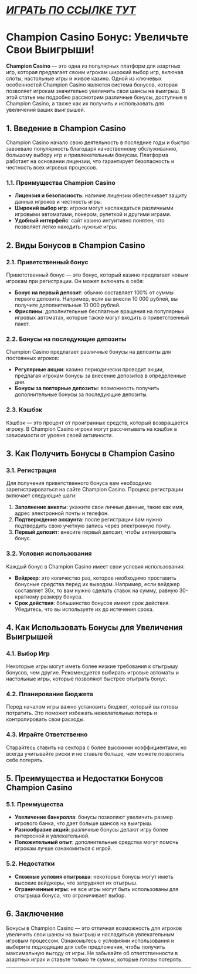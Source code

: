 # [***<u>ИГРАТЬ ПО ССЫЛКЕ ТУТ</u>***](https://temon-gter.cfd/go/9n8?p56190p303844p3509t17502)

# Champion Casino Бонус: Увеличьте Свои Выигрыши!

**Champion Casino** — это одна из популярных платформ для азартных игр, которая предлагает своим игрокам широкий выбор игр, включая слоты, настольные игры и живое казино. Одной из ключевых особенностей Champion Casino является система бонусов, которая позволяет игрокам значительно увеличить свои шансы на выигрыш. В этой статье мы подробно рассмотрим различные бонусы, доступные в Champion Casino, а также как их получить и использовать для увеличения ваших выигрышей.

## 1. Введение в Champion Casino

Champion Casino начало свою деятельность в последние годы и быстро завоевало популярность благодаря качественному обслуживанию, большому выбору игр и привлекательным бонусам. Платформа работает на основании лицензии, что гарантирует безопасность и честность всех игровых процессов.

### 1.1. Преимущества Champion Casino

* **Лицензия и безопасность**: наличие лицензии обеспечивает защиту данных игроков и честность игры.
* **Широкий выбор игр**: игроки могут наслаждаться различными игровыми автоматами, покером, рулеткой и другими играми.
* **Удобный интерфейс**: сайт казино интуитивно понятен, что позволяет легко находить нужные игры.

## 2. Виды Бонусов в Champion Casino

### 2.1. Приветственный бонус

Приветственный бонус — это бонус, который казино предлагает новым игрокам при регистрации. Он может включать в себя:

* **Бонус на первый депозит**: обычно составляет 100% от суммы первого депозита. Например, если вы внесли 10 000 рублей, вы получите дополнительные 10 000 рублей.
* **Фриспины**: дополнительные бесплатные вращения на популярных игровых автоматах, которые также могут входить в приветственный пакет.

### 2.2. Бонусы на последующие депозиты

Champion Casino предлагает различные бонусы на депозиты для постоянных игроков:

* **Регулярные акции**: казино периодически проводит акции, предлагая игрокам бонусы за внесение депозитов в определенные дни.
* **Бонусы за повторные депозиты**: возможность получить дополнительные бонусы за последующие депозиты.

### 2.3. Кэшбэк

Кэшбэк — это процент от проигранных средств, который возвращается игроку. В Champion Casino игроки могут рассчитывать на кэшбэк в зависимости от уровня своей активности.

## 3. Как Получить Бонусы в Champion Casino

### 3.1. Регистрация

Для получения приветственного бонуса вам необходимо зарегистрироваться на сайте Champion Casino. Процесс регистрации включает следующие шаги:

1. **Заполнение анкеты**: укажите свои личные данные, такие как имя, адрес электронной почты и телефон.
2. **Подтверждение аккаунта**: после регистрации вам нужно подтвердить свою учетную запись через электронную почту.
3. **Первый депозит**: внесите первый депозит, чтобы активировать бонус.

### 3.2. Условия использования

Каждый бонус в Champion Casino имеет свои условия использования:

* **Вейджер**: это количество раз, которое необходимо проставить бонусные средства перед их выводом. Например, если вейджер составляет 30x, то вам нужно сделать ставок на сумму, равную 30-кратному размеру бонуса.
* **Срок действия**: большинство бонусов имеют срок действия. Убедитесь, что вы используете их до истечения срока.

## 4. Как Использовать Бонусы для Увеличения Выигрышей

### 4.1. Выбор Игр

Некоторые игры могут иметь более низкие требования к отыгрышу бонусов, чем другие. Рекомендуется выбирать игровые автоматы и настольные игры, которые позволяют быстрее отыграть бонус.

### 4.2. Планирование Бюджета

Перед началом игры важно установить бюджет, который вы готовы потратить. Это поможет избежать нежелательных потерь и контролировать свои расходы.

### 4.3. Играйте Ответственно

Старайтесь ставить на сектора с более высокими коэффициентами, но всегда учитывайте риски и не ставьте больше, чем можете позволить себе потерять.

## 5. Преимущества и Недостатки Бонусов Champion Casino

### 5.1. Преимущества

* **Увеличение банкролла**: бонусы позволяют увеличить размер игрового банка, что дает больше шансов на выигрыш.
* **Разнообразие акций**: различные бонусы делают игру более интересной и увлекательной.
* **Положительный опыт**: дополнительные средства могут помочь игрокам лучше ознакомиться с игрой.

### 5.2. Недостатки

* **Сложные условия отыгрыша**: некоторые бонусы могут иметь высокие вейджеры, что затрудняет их отыгрыш.
* **Ограниченные игры**: не все игры могут быть использованы для отыгрыша бонуса, что ограничивает выбор.

## 6. Заключение

Бонусы в Champion Casino — это отличная возможность для игроков увеличить свои шансы на выигрыш и насладиться увлекательным игровым процессом. Ознакомьтесь с условиями использования и выберите подходящие для себя предложения, чтобы получить максимальную выгоду от игры. Не забывайте об ответственности в азартных играх и ставьте только те суммы, которые готовы потерять.

***
